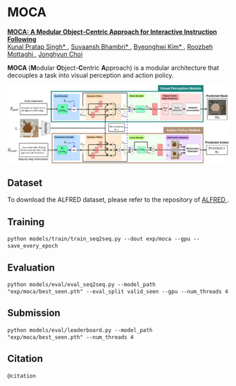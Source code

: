 # MOCA
<a href=""> <b> MOCA: A Modular Object-Centric Approach for Interactive Instruction Following </b> </a>
<br>
<a href=""> Kunal Pratap Singh* </a>,
<a href=""> Suvaansh Bhambri* </a>,
<a href=""> Byeonghwi Kim* </a>,
<a href="http://roozbehm.info/"> Roozbeh Mottaghi </a>,
<a href="http://ppolon.github.io/"> Jonghyun Choi </a>

<b> MOCA </b> (<b>M</b>odular <b>O</b>bject-<b>C</b>entric <b>A</b>pproach) is a modular architecture that decouples a task into visual perception and action policy.

<img src="media/moca.png" alt="MOCA">

## Dataset
To download the ALFRED dataset, please refer to the repository of <a href="https://github.com/askforalfred/alfred"> ALFRED </a>.

## Training
```
python models/train/train_seq2seq.py --dout exp/moca --gpu --save_every_epoch
```

## Evaluation
```
python models/eval/eval_seq2seq.py --model_path "exp/moca/best_seen.pth" --eval_split valid_seen --gpu --num_threads 4
```

## Submission
```
python models/eval/leaderboard.py --model_path "exp/moca/best_seen.pth" --num_threads 4
```

## Citation
```
@citation
```
